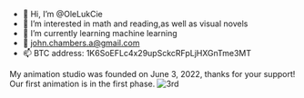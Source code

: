 - 👋 Hi, I’m @OleLukCie
- 👀 I’m interested in math and reading,as well as visual novels
- 🌱 I’m currently learning machine learning
- 💞️ john.chambers.a@gmail.com
- 📫 BTC address:    1K6SoEFLc4x29upSckcRFpLjHXGnTme3MT

My animation studio was founded on June 3, 2022, thanks for your support! Our first animation is in the first phase.
![3rd](https://github.com/user-attachments/assets/2916823c-f7dc-4400-8541-5bfe63f5c923)
